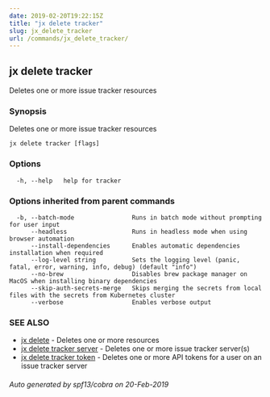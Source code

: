 ```yaml
---
date: 2019-02-20T19:22:15Z
title: "jx delete tracker"
slug: jx_delete_tracker
url: /commands/jx_delete_tracker/
---
```

## jx delete tracker

Deletes one or more issue tracker resources

### Synopsis

Deletes one or more issue tracker resources

```
jx delete tracker [flags]
```

### Options

```
  -h, --help   help for tracker
```

### Options inherited from parent commands

```
  -b, --batch-mode                Runs in batch mode without prompting for user input
      --headless                  Runs in headless mode when using browser automation
      --install-dependencies      Enables automatic dependencies installation when required
      --log-level string          Sets the logging level (panic, fatal, error, warning, info, debug) (default "info")
      --no-brew                   Disables brew package manager on MacOS when installing binary dependencies
      --skip-auth-secrets-merge   Skips merging the secrets from local files with the secrets from Kubernetes cluster
      --verbose                   Enables verbose output
```

### SEE ALSO

* [jx delete](/commands/jx_delete/)	 - Deletes one or more resources
* [jx delete tracker server](/commands/jx_delete_tracker_server/)	 - Deletes one or more issue tracker server(s)
* [jx delete tracker token](/commands/jx_delete_tracker_token/)	 - Deletes one or more API tokens for a user on an issue tracker server

###### Auto generated by spf13/cobra on 20-Feb-2019
